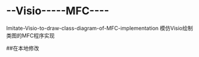 # --Visio-----MFC----
Imitate-Visio-to-draw-class-diagram-of-MFC-implementation
模仿Visio绘制类图的MFC程序实现

##在本地修改
